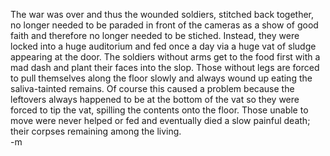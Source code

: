 <p>The war was over and thus the wounded soldiers, stitched back together, no longer needed to be paraded in front of the cameras as a show of good faith and therefore no longer needed to be stiched.  Instead, they were locked into a huge auditorium and fed once a day via a huge vat of sludge appearing at the door.  The soldiers without arms get to the food first with a mad dash and plant their faces into the slop.  Those without legs are forced to pull themselves along the floor slowly and always wound up eating the saliva-tainted remains.  Of course this caused a problem because the leftovers always happened to be at the bottom of the vat so they were forced to tip the vat, spilling the contents onto the floor.  Those unable to move were never helped or fed and eventually died a slow painful death; their corpses remaining among the living.<br />
-m
</p>